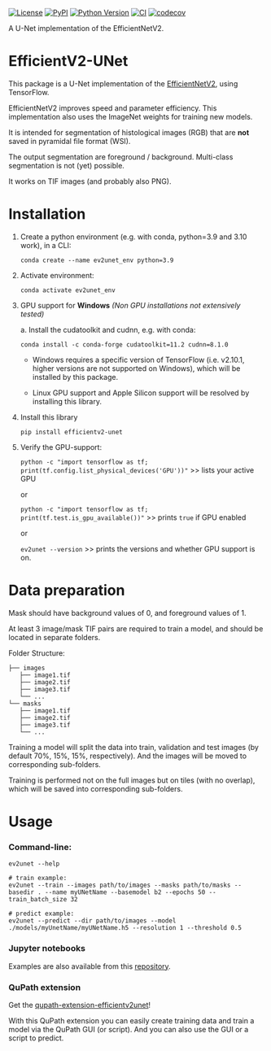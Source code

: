 [![License](https://img.shields.io/pypi/l/efficientv2-unet.svg?color=green)](https://github.com/DBM-MCF/efficientv2-unet/blob/master/LICENSE)
[![PyPI](https://img.shields.io/pypi/v/efficientv2-unet.svg?color=green)](https://pypi.org/project/efficientv2-unet)
[![Python Version](https://img.shields.io/pypi/pyversions/efficientv2-unet.svg?color=green)](https://python.org)
[![CI](https://github.com/DBM-MCF/efficientv2-unet/actions/workflows/ci.yml/badge.svg)](https://github.com/DBM-MCF/efficientv2-unet/actions/workflows/ci.yml)
[![codecov](https://codecov.io/gh/DBM-MCF/efficientv2-unet/branch/main/graph/badge.svg)](https://codecov.io/gh/DBM-MCF/efficientv2-unet)

A U-Net implementation of the EfficientNetV2.

# EfficientV2-UNet
This package is a U-Net implementation of the [EfficientNetV2](https://arxiv.org/abs/2104.00298), using TensorFlow.

EfficientNetV2 improves speed and parameter efficiency. This implementation also uses the ImageNet weights for training new models.

It is intended for segmentation of histological images (RGB) that are **not** saved in pyramidal file format (WSI).

The output segmentation are foreground / background. Multi-class segmentation is not (yet) possible.

It works on TIF images (and probably also PNG).

# Installation

1. Create a python environment (e.g. with conda, python=3.9 and 3.10 work), in a CLI:

    `conda create --name ev2unet_env python=3.9`

2. Activate environment:

    `conda activate ev2unet_env`

3. GPU support for **Windows** *(Non GPU installations not extensively tested)*

    a. Install the cudatoolkit and cudnn, e.g. with conda:

    `conda install -c conda-forge cudatoolkit=11.2 cudnn=8.1.0`
    
      - Windows requires a specific version of TensorFlow (i.e. v2.10.1, higher versions are not supported on Windows), which will be installed by this package. 

    - Linux GPU support and Apple Silicon support will be resolved by installing this library.

4. Install this library

    `pip install efficientv2-unet`
     
5. Verify the GPU-support:

    `python -c "import tensorflow as tf; print(tf.config.list_physical_devices('GPU'))"` >> lists your active GPU

    or

    `python -c "import tensorflow as tf; print(tf.test.is_gpu_available())"` >> prints `true` if GPU enabled

    or 

    `ev2unet --version` >> prints the versions and whether GPU support is on.


# Data preparation
Mask should have background values of 0, and foreground values of 1.

At least 3 image/mask TIF pairs are required to train a model, and should be located in separate folders.

Folder Structure:
```
├── images
   ├── image1.tif
   ├── image2.tif
   ├── image3.tif
   └── ...
└── masks
   ├── image1.tif
   ├── image2.tif
   ├── image3.tif
   └── ...
```
Training a model will split the data into train, validation and test images (by default 70%, 15%, 15%, respectively).
And the images will be moved to corresponding sub-folders.

Training is performed not on the full images but on tiles (with no overlap), which will be saved into corresponding sub-folders.

# Usage
### Command-line:
```
ev2unet --help

# train example:
ev2unet --train --images path/to/images --masks path/to/masks --basedir . --name myUNetName --basemodel b2 --epochs 50 --train_batch_size 32

# predict example:
ev2unet --predict --dir path/to/images --model ./models/myUnetName/myUNetName.h5 --resolution 1 --threshold 0.5
```

### Jupyter notebooks 
Examples are also available from this [repository](notebooks/).
### QuPath extension
Get the [qupath-extension-efficientv2unet](https://github.com/DBM-MCF/qupath-extension-efficientv2unet)!

With this QuPath extension you can easily create training data and train a model via the QuPath GUI (or script). And you can also use the GUI or a script to predict.

<!--
## NOTES:
<span style="color:yellow">
- !!DONE: remove all "src" from import of this package... !! i.e. refactor the folder structure !!
- !!DONE: remove the temp deactivation in data_generation line 436
- !!DONE: remove temp return in efficientv2_unet line 613
- TODO: check that resolution for image scaling (e.g. in predict) is always an int and not a float
- TODO: make a notebook, where model is loaded and images are predicted one by one (so not all images need to be loaded into memory at once)
</span>

## Info to self:
On Windows, I have a working env 'test', and a new one to test the installation 'ev2unet'.

-->
